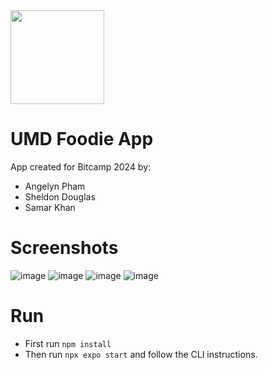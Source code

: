 <img src="https://github.com/sheldoug/umd_foodie_app/assets/48613444/d0d2ab89-d10c-4f24-ba5a-f17c834b34fd" width="150"/>

# UMD Foodie App
App created for Bitcamp 2024 by:
- Angelyn Pham
- Sheldon Douglas
- Samar Khan

# Screenshots

![image](https://github.com/sheldoug/umd_foodie_app/assets/48613444/cc4d297d-0cc6-4199-9ab5-774c4077f9e8)
![image](https://github.com/sheldoug/umd_foodie_app/assets/48613444/f8975a54-9e38-4fd9-a13a-256da220f93b)
![image](https://github.com/sheldoug/umd_foodie_app/assets/48613444/950d345f-b92a-47a9-b70a-3a13699c8452)
![image](https://github.com/sheldoug/umd_foodie_app/assets/48613444/2f3ed9ad-8f05-438d-8f31-d0d8a2a8d142)


# Run

- First run ```npm install```
- Then run ```npx expo start``` and follow the CLI instructions.
